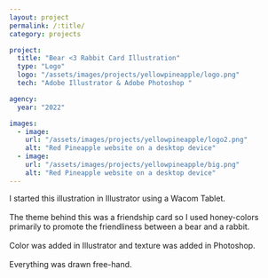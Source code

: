 ```yaml
---
layout: project
permalink: /:title/
category: projects

project:
  title: "Bear <3 Rabbit Card Illustration"
  type: "Logo"
  logo: "/assets/images/projects/yellowpineapple/logo.png"
  tech: "Adobe Illustrator & Adobe Photoshop "

agency:
  year: "2022"

images:
  - image:
    url: "/assets/images/projects/yellowpineapple/logo2.png"
    alt: "Red Pineapple website on a desktop device"
  - image:
    url: "/assets/images/projects/yellowpineapple/big.png"
    alt: "Red Pineapple website on a desktop device"
---
```

<p>I started this illustration in Illustrator using a Wacom Tablet. 
<br><br>
The theme behind this was a friendship card so I used honey-colors primarily to promote the friendliness between a bear and a rabbit. 
<br><br>
Color was added in Illustrator and texture was added in Photoshop. 
<br><br>
Everything was drawn free-hand. </p>